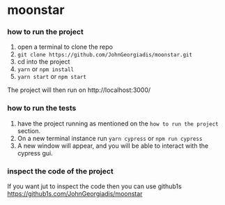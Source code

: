 # moonstar

### how to run the project

1. open a terminal to clone the repo
2. `git clone https://github.com/JohnGeorgiadis/moonstar.git`
3. cd into the project
4. `yarn` or `npm install`
5. `yarn start` or `npm start`

The project will then run on http://localhost:3000/

### how to run the tests
1. have the project running as mentioned on the `how to run the project` section.
2. On a new terminal instance run `yarn cypress` or `npm run cypress`
3. A new window will appear, and you will be able to interact with the cypress gui.

### inspect the code of the project
If you want jut to inspect the code then you can use github1s
https://github1s.com/JohnGeorgiadis/moonstar